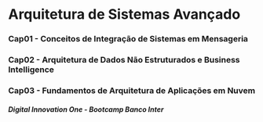# Arquitetura de Sistemas Avançado

### Cap01 - Conceitos de Integração de Sistemas em Mensageria
### Cap02 - Arquitetura de Dados Não Estruturados e Business Intelligence
### Cap03 - Fundamentos de Arquitetura de Aplicações em Nuvem 

##### Digital Innovation One - Bootcamp Banco Inter

